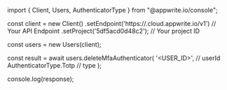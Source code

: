 import { Client, Users, AuthenticatorType } from "@appwrite.io/console";

const client = new Client()
    .setEndpoint('https://<REGION>.cloud.appwrite.io/v1') // Your API Endpoint
    .setProject('5df5acd0d48c2'); // Your project ID

const users = new Users(client);

const result = await users.deleteMfaAuthenticator(
    '<USER_ID>', // userId
    AuthenticatorType.Totp // type
);

console.log(response);
